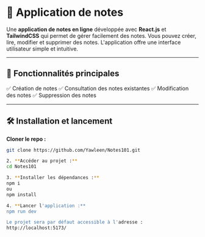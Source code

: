 # 🚀 Application de notes

Une **application de notes en ligne** développée avec **React.js** et **TailwindCSS** qui permet de gérer facilement des notes. Vous pouvez créer, lire, modifier et supprimer des notes. L'application offre une interface utilisateur simple et intuitive.

---

## 🎯 **Fonctionnalités principales**

✅ Création de notes 
✅ Consultation des notes existantes 
✅ Modification des notes 
✅ Suppression des notes 

---

## 🛠️ **Installation et lancement**

**Cloner le repo :**
```bash
git clone https://github.com/Yawleen/Notes101.git

2. **Accéder au projet :**
cd Notes101

3. **Installer les dépendances :**
npm i 
ou 
npm install

4. **Lancer l'application :**
npm run dev

Le projet sera par défaut accessible à l'adresse :
http://localhost:5173/
